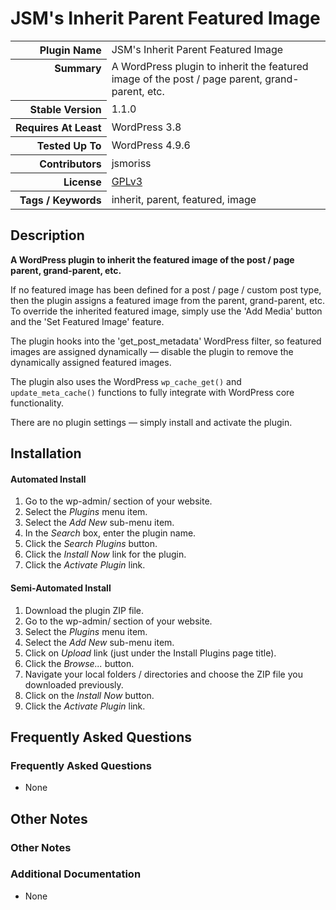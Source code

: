 <h1>JSM&#039;s Inherit Parent Featured Image</h1>

<table>
<tr><th align="right" valign="top" nowrap>Plugin Name</th><td>JSM&#039;s Inherit Parent Featured Image</td></tr>
<tr><th align="right" valign="top" nowrap>Summary</th><td>A WordPress plugin to inherit the featured image of the post / page parent, grand-parent, etc.</td></tr>
<tr><th align="right" valign="top" nowrap>Stable Version</th><td>1.1.0</td></tr>
<tr><th align="right" valign="top" nowrap>Requires At Least</th><td>WordPress 3.8</td></tr>
<tr><th align="right" valign="top" nowrap>Tested Up To</th><td>WordPress 4.9.6</td></tr>
<tr><th align="right" valign="top" nowrap>Contributors</th><td>jsmoriss</td></tr>
<tr><th align="right" valign="top" nowrap>License</th><td><a href="https://www.gnu.org/licenses/gpl.txt">GPLv3</a></td></tr>
<tr><th align="right" valign="top" nowrap>Tags / Keywords</th><td>inherit, parent, featured, image</td></tr>
</table>

<h2>Description</h2>

<p><strong>A WordPress plugin to inherit the featured image of the post / page parent, grand-parent, etc.</strong></p>

<p>If no featured image has been defined for a post / page / custom post type, then the plugin assigns a featured image from the parent, grand-parent, etc. To override the inherited featured image, simply use the 'Add Media' button and the 'Set Featured Image' feature.</p>

<p>The plugin hooks into the 'get_post_metadata' WordPress filter, so featured images are assigned dynamically &mdash; disable the plugin to remove the dynamically assigned featured images.</p>

<p>The plugin also uses the WordPress <code>wp_cache_get()</code> and <code>update_meta_cache()</code> functions to fully integrate with WordPress core functionality.</p>

<p>There are no plugin settings &mdash; simply install and activate the plugin.</p>


<h2>Installation</h2>

<h4>Automated Install</h4>

<ol>
<li>Go to the wp-admin/ section of your website.</li>
<li>Select the <em>Plugins</em> menu item.</li>
<li>Select the <em>Add New</em> sub-menu item.</li>
<li>In the <em>Search</em> box, enter the plugin name.</li>
<li>Click the <em>Search Plugins</em> button.</li>
<li>Click the <em>Install Now</em> link for the plugin.</li>
<li>Click the <em>Activate Plugin</em> link.</li>
</ol>

<h4>Semi-Automated Install</h4>

<ol>
<li>Download the plugin ZIP file.</li>
<li>Go to the wp-admin/ section of your website.</li>
<li>Select the <em>Plugins</em> menu item.</li>
<li>Select the <em>Add New</em> sub-menu item.</li>
<li>Click on <em>Upload</em> link (just under the Install Plugins page title).</li>
<li>Click the <em>Browse...</em> button.</li>
<li>Navigate your local folders / directories and choose the ZIP file you downloaded previously.</li>
<li>Click on the <em>Install Now</em> button.</li>
<li>Click the <em>Activate Plugin</em> link.</li>
</ol>


<h2>Frequently Asked Questions</h2>

<h3>Frequently Asked Questions</h3>

<ul>
<li>None</li>
</ul>


<h2>Other Notes</h2>

<h3>Other Notes</h3>
<h3>Additional Documentation</h3>

<ul>
<li>None</li>
</ul>

